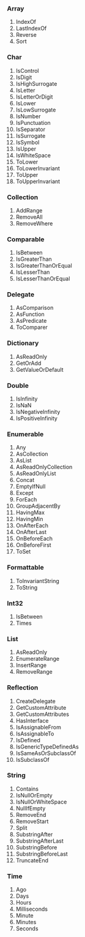### Array
  1. IndexOf
  2. LastIndexOf
  3. Reverse
  4. Sort

### Char
  1. IsControl
  2. IsDigit
  3. IsHighSurrogate
  4. IsLetter
  5. IsLetterOrDigit
  6. IsLower
  7. IsLowSurrogate
  8. IsNumber
  9. IsPunctuation
  10. IsSeparator
  11. IsSurrogate
  12. IsSymbol
  13. IsUpper
  14. IsWhiteSpace
  15. ToLower
  16. ToLowerInvariant
  17. ToUpper
  18. ToUpperInvariant

### Collection
  1. AddRange
  2. RemoveAll
  3. RemoveWhere

### Comparable
  1. IsBetween
  2. IsGreaterThan
  3. IsGreaterThanOrEqual
  4. IsLesserThan
  5. IsLesserThanOrEqual

### Delegate
  1. AsComparison
  2. AsFunction
  3. AsPredicate
  4. ToComparer

### Dictionary
  1. AsReadOnly
  2. GetOrAdd
  3. GetValueOrDefault

### Double
  1. IsInfinity
  2. IsNaN
  3. IsNegativeInfinity
  4. IsPositiveInfinity

### Enumerable
  1. Any
  2. AsCollection
  3. AsList
  4. AsReadOnlyCollection
  5. AsReadOnlyList
  6. Concat
  7. EmptyIfNull
  8. Except
  9. ForEach
  10. GroupAdjacentBy
  11. HavingMax
  12. HavingMin
  13. OnAfterEach
  14. OnAfterLast
  15. OnBeforeEach
  16. OnBeforeFirst
  17. ToSet

### Formattable
  1. ToInvariantString
  2. ToString

### Int32
  1. IsBetween
  2. Times

### List
  1. AsReadOnly
  2. EnumerateRange
  3. InsertRange
  4. RemoveRange

### Reflection
  1. CreateDelegate
  2. GetCustomAttribute
  3. GetCustomAttributes
  4. HasInterface
  5. IsAssignableFrom
  6. IsAssignableTo
  7. IsDefined
  8. IsGenericTypeDefinedAs
  9. IsSameAsOrSubclassOf
  10. IsSubclassOf

### String
  1. Contains
  2. IsNullOrEmpty
  3. IsNullOrWhiteSpace
  4. NullIfEmpty
  5. RemoveEnd
  6. RemoveStart
  7. Split
  8. SubstringAfter
  9. SubstringAfterLast
  10. SubstringBefore
  11. SubstringBeforeLast
  12. TruncateEnd

### Time
  1. Ago
  2. Days
  3. Hours
  4. Milliseconds
  5. Minute
  6. Minutes
  7. Seconds

